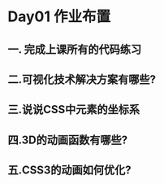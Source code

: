 # Day01 作业布置

## 一. 完成上课所有的代码练习





## 二.可视化技术解决方案有哪些?





## 三.说说CSS中元素的坐标系





## 四.3D的动画函数有哪些?





## 五.CSS3的动画如何优化?